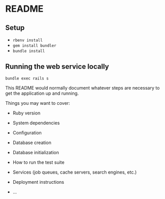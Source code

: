# README


Setup
------

* `rbenv install`
* `gem install bundler`
* `bundle install`

Running the web service locally
-------

`bundle exec rails s`

This README would normally document whatever steps are necessary to get the
application up and running.

Things you may want to cover:

* Ruby version

* System dependencies

* Configuration

* Database creation

* Database initialization

* How to run the test suite

* Services (job queues, cache servers, search engines, etc.)

* Deployment instructions

* ...
